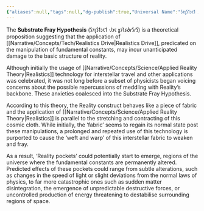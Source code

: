 ```yaml
---
{"aliases":null,"tags":null,"dg-publish":true,"Universal Name":"𐑕𐑳𐑚𐑕𐑑𐑮𐑱𐑑 𐑓𐑮𐑱 𐑣𐑲𐑐𐑭𐑔𐑩𐑕𐑩𐑕","permalink":"/narrative/concepts/science/substrate-fray-hypothesis/","dgPassFrontmatter":true}
---
```


The **Substrate Fray Hypothesis** (𐑕𐑳𐑚𐑕𐑑𐑮𐑱𐑑 ·𐑓𐑮𐑱 𐑣𐑲𐑐𐑭𐑔𐑩𐑕𐑩𐑕) is a theoretical proposition suggesting that the application of [[Narrative/Concepts/Tech/Realistics Drive\|Realistics Drive]], predicated on the manipulation of fundamental constants, may incur unanticipated damage to the basic structure of reality.

Although initially the usage of [[Narrative/Concepts/Science/Applied Reality Theory\|Realistics]] technology for interstellar travel and other applications was celebrated, it was not long before a subset of physicists began voicing concerns about the possible repercussions of meddling with Reality’s backbone. These anxieties coalesced into the Substrate Fray Hypothesis.

According to this theory, the Reality construct behaves like a piece of fabric and the application of [[Narrative/Concepts/Science/Applied Reality Theory\|Realistics]] is parallel to the stretching and contracting of this cosmic cloth. While initially, the ‘fabric’ seems to regain its normal state post these manipulations, a prolonged and repeated use of this technology is purported to cause the ‘weft and warp’ of this interstellar fabric to weaken and fray.

As a result, ‘Reality pockets’ could potentially start to emerge, regions of the universe where the fundamental constants are permanently altered. Predicted effects of these pockets could range from subtle alterations, such as changes in the speed of light or slight deviations from the normal laws of physics, to far more catastrophic ones such as sudden matter disintegration, the emergence of unpredictable destructive forces, or uncontrolled production of energy threatening to destabilise surrounding regions of space.